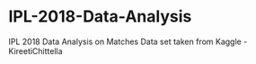 # IPL-2018-Data-Analysis
IPL 2018 Data Analysis on Matches
Data set taken from Kaggle
      - KireetiChittella
